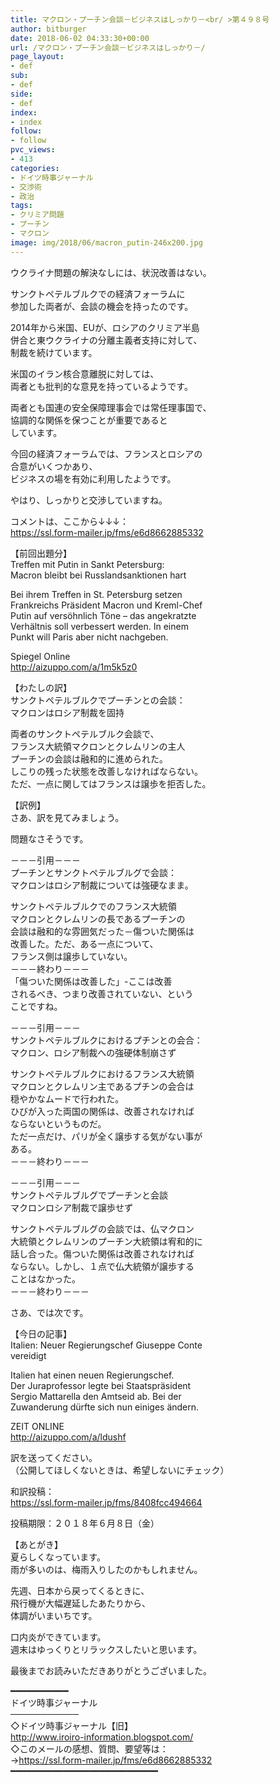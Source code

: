 ```yaml
---
title: マクロン・プーチン会談－ビジネスはしっかり－<br/ >第４９８号
author: bitburger
date: 2018-06-02 04:33:30+00:00
url: /マクロン・プーチン会談－ビジネスはしっかり－/
page_layout:
- def
sub:
- def
side:
- def
index:
- index
follow:
- follow
pvc_views:
- 413
categories:
- ドイツ時事ジャーナル
- 交渉術
- 政治
tags:
- クリミア問題
- プーチン
- マクロン
image: img/2018/06/macron_putin-246x200.jpg
---
```

ウクライナ問題の解決なしには、状況改善はない。

サンクトペテルブルクでの経済フォーラムに  
参加した両者が、会談の機会を持ったのです。

2014年から米国、EUが、ロシアのクリミア半島  
併合と東ウクライナの分離主義者支持に対して、  
制裁を続けています。

米国のイラン核合意離脱に対しては、  
両者とも批判的な意見を持っているようです。

両者とも国連の安全保障理事会では常任理事国で、  
協調的な関係を保つことが重要であると  
しています。

今回の経済フォーラムでは、フランスとロシアの  
合意がいくつかあり、  
ビジネスの場を有効に利用したようです。

やはり、しっかりと交渉していますね。

  
コメントは、ここから↓↓↓：  
<https://ssl.form-mailer.jp/fms/e6d8662885332>

  
【前回出題分】  
Treffen mit Putin in Sankt Petersburg:  
Macron bleibt bei Russlandsanktionen hart

Bei ihrem Treffen in St. Petersburg setzen  
Frankreichs Präsident Macron und Kreml-Chef  
Putin auf versöhnlich Töne &#8211; das angekratzte  
Verhältnis soll verbessert werden. In einem  
Punkt will Paris aber nicht nachgeben.

Spiegel Online  
<http://aizuppo.com/a/1m5k5z0>

  
【わたしの訳】  
サンクトペテルブルクでプーチンとの会談：  
マクロンはロシア制裁を固持

両者のサンクトペテルブルク会談で、  
フランス大統領マクロンとクレムリンの主人  
プーチンの会談は融和的に進められた。  
しこりの残った状態を改善しなければならない。  
ただ、一点に関してはフランスは譲歩を拒否した。

  
【訳例】  
さあ、訳を見てみましょう。

問題なさそうです。

－－－引用－－－  
プーチンとサンクトペテルブルグで会談：  
マクロンはロシア制裁については強硬なまま。

サンクトペテルブルクでのフランス大統領  
マクロンとクレムリンの長であるプーチンの  
会談は融和的な雰囲気だった－傷ついた関係は  
改善した。ただ、ある一点について、  
フランス側は譲歩していない。  
－－－終わり－－－  
「傷ついた関係は改善した」-ここは改善  
されるべき、つまり改善されていない、という  
ことですね。

－－－引用－－－  
サンクトペテルブルクにおけるプチンとの会合：  
マクロン、ロシア制裁への強硬体制崩さず

サンクトペテルブルクにおけるフランス大統領  
マクロンとクレムリン主であるプチンの会合は  
穏やかなムードで行われた。  
ひびが入った両国の関係は、改善されなければ  
ならないというものだ。  
ただ一点だけ、パリが全く譲歩する気がない事が  
ある。  
－－－終わり－－－

  
－－－引用－－－  
サンクトペテルブルグでプーチンと会談  
マクロンロシア制裁で譲歩せず

サンクトペテルブルグの会談では、仏マクロン  
大統領とクレムリンのプーチン大統領は宥和的に  
話し合った。傷ついた関係は改善されなければ  
ならない。しかし、１点で仏大統領が譲歩する  
ことはなかった。  
－－－終わり－－－

  
さあ、では次です。

【今日の記事】  
Italien: Neuer Regierungschef Giuseppe Conte  
vereidigt

Italien hat einen neuen Regierungschef.  
Der Juraprofessor legte bei Staatspräsident  
Sergio Mattarella den Amtseid ab. Bei der  
Zuwanderung dürfte sich nun einiges ändern.

ZEIT ONLINE  
<http://aizuppo.com/a/ldushf>

  
訳を送ってください。  
（公開してほしくないときは、希望しないにチェック）

和訳投稿：  
 <https://ssl.form-mailer.jp/fms/8408fcc494664>

投稿期限：２０１８年６月８日（金）

  
【あとがき】  
夏らしくなっています。  
雨が多いのは、梅雨入りしたのかもしれません。

先週、日本から戻ってくるときに、  
飛行機が大幅遅延したあたりから、  
体調がいまいちです。

口内炎ができています。  
週末はゆっくりとリラックスしたいと思います。

  
最後までお読みいただきありがとうございました。

  
━━━━━━━━━━━  
ドイツ時事ジャーナル  
───────────  
◇ドイツ時事ジャーナル【旧】  
<http://www.iroiro-information.blogspot.com/>  
◇このメールの感想、質問、要望等は：  
-><https://ssl.form-mailer.jp/fms/e6d8662885332>  
━━━━━━━━━━━━━━━━━━━━━━━━━━━━